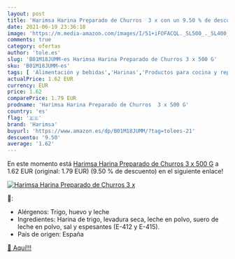 ```yaml
---
layout: post
title: 'Harimsa Harina Preparado de Churros  3 x con un 9.50 % de descuento'
date: 2021-06-19 23:36:18
image: 'https://m.media-amazon.com/images/I/51+iFOFACQL._SL500_._SL400_.jpg'
comments: true
category: ofertas
author: 'tole.es'
slug: 'B01M18JUMM-es Harimsa Harina Preparado de Churros 3 x 500 G'
sku: 'B01M18JUMM-es'
tags: [ 'Alimentación y bebidas','Harinas','Productos para cocina y repostería','harimsa','harina', ]
actualPrice: 1.62 EUR
currency: EUR
price: 1.62
comparePrice: 1.79 EUR
prodname: 'Harimsa Harina Preparado de Churros  3 x 500 G'
country: 'es'
flag: '🇪🇸'
brand: 'Harimsa'
buyurl: 'https://www.amazon.es/dp/B01M18JUMM/?tag=tolees-21'
descuento: '9.50'
average: '1.62'
---
```


En este momento está [Harimsa Harina Preparado de Churros  3 x 500 G](https://www.amazon.es/dp/B01M18JUMM/?tag=tolees-21) a 1.62 EUR (original: 1.79 EUR) (9.50 %  de descuento) en el siguiente enlace!

[![Harimsa Harina Preparado de Churros  3 x](https://m.media-amazon.com/images/I/51+iFOFACQL._SL500_._SL400_.jpg)](https://www.amazon.es/dp/B01M18JUMM/?tag=tolees-21)

🔎:

- Alérgenos: Trigo, huevo y leche
- Ingredientes: Harina de trigo, levadura seca, leche en polvo, suero de leche en polvo, sal y espesantes (E-412 y E-415).
- País de origen: España

[🛒 Aquí!!!](https://www.amazon.es/dp/B01M18JUMM/?tag=tolees-21)
